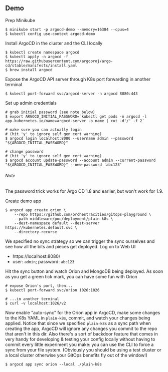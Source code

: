 Demo
----

Prep Minikube

    $ minikube start -p argocd-demo --memory=16384 --cpus=4
    $ kubectl config use-context argocd-demo

Install ArgoCD in the cluster and the CLI locally

    $ kubectl create namespace argocd
    $ kubectl apply -n argocd -f https://raw.githubusercontent.com/argoproj/argo-cd/stable/manifests/install.yaml
    $ brew install argocd

Expose the ArgoCD API server through K8s port forwarding in another
terminal

    $ kubectl port-forward svc/argocd-server -n argocd 8080:443

Set up admin credentials

    # grab initial password (see note below)
    $ export ARGOCD_INITIAL_PASSWORD=`kubectl get pods -n argocd -l app.kubernetes.io/name=argocd-server -o name | cut -d'/' -f 2`
    
    # make sure you can actually login
    # (hit 'y' to ignore self gen cert warning)
    $ argocd login localhost:8080 --username admin --password "${ARGOCD_INITIAL_PASSWORD}"
    
    # change password
    # (hit 'y' to ignore self gen cert warning)
    $ argocd account update-password --account admin --current-password "${ARGOCD_INITIAL_PASSWORD}" --new-password 'abc123'

###### Note
The password trick works for Argo CD 1.8 and earlier, but won't work for 1.9.

Create demo app

    $ argocd app create orion \
        --repo https://github.com/orchestracities/gitops-playground \
        --path middleware/poc/deployment/plain-k8s \
        --dest-namespace default --dest-server https://kubernetes.default.svc \
        --directory-recurse

We specified no sync strategy so we can trigger the sync ourselves and
see how all the bits and pieces get deployed. Log on to Web UI

* https://localhost:8080/
* user: `admin`; password: `abc123`

Hit the sync button and watch Orion and MongoDB being deployed. As soon
as you get a green tick mark, you can have some fun with Orion

    # expose Orion's port, then...
    $ kubectl port-forward svc/orion 1026:1026

    # ...in another terminal
    $ curl -v localhost:1026/v2

Now enable "auto-sync" for the Orion app in ArgoCD, make some changes
to the K8s YAML in `plain-k8s`, commit, and watch your changes being
applied. Notice that since we specified `plain-k8s` as a sync path when
creating the app, ArgoCD will ignore any changes you commit to the repo
that aren't in this dir. Also there's a sort of backdoor feature that
comes in very handy for developing & testing your config locally without
having to commit every little experiment you make: you can use the CLI
to force a sync from your file system. (Obviously you should be using
a test cluster or a local cluster otherwise your GitOps benefits fly
out of the window!)

    $ argocd app sync orion --local ./plain-k8s

